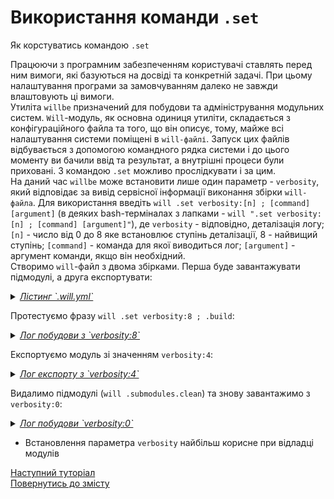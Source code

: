 # Використання команди `.set`

Як корстуватись командою `.set`

Працюючи з програмним забезпеченням користувачі ставлять перед ним вимоги, які базуються на досвіді та конкретній задачі. При цьому налаштування програми за замовчуванням далеко не завжди влаштовують ці вимоги.  
Утиліта `willbe` призначений для побудови та адміністрування модульних систем. `Will`-модуль, як основна одиниця утиліти, складається з конфігураційного файла та того, що він описує, тому, майже всі налаштування системи поміщені в `will-файлі`. Запуск цих файлів відбувається з допомогою командного рядка системи і до цього моменту ви бачили ввід та результат, а внутрішні процеси були приховані. З командою `.set` можливо прослідкувати і за цим.  
На даний час `willbe` може встановити лише один параметр - `verbosity`, який відповідає за вивід сервісної інформації виконання збірки `will-файла`. Для використання введіть `will .set verbosity:[n] ; [command] [argument]` (в деяких bash-терміналах з лапками - `will ".set verbosity:[n] ; [command] [argument]"`), де `verbosity` - відповідно, деталізація логу; `[n]` - число від 0 до 8 яке встановлює ступінь деталізації, 8 - найвищий ступінь; `[command]` - команда для якої виводиться лог; `[argument]` - аргумент команди, якщо він необхідний.  
Створимо `will`-файл з двома збірками. Перша буде завантажувати підмодулі, а друга експортувати:

<details>
    <summary><u><em>Лістинг `.will.yml`</em></u></summary>

```yaml
about :

  name : setVerbosity
  description : "To use .set command"
  version : 0.0.1

submodule :
  PathBasic : git+https:///github.com/Wandalen/wPathBasic.git/out/wPathBasic#master
  
path :

  out : 'out'

  submodule.pathfundamental :
    criterion :
      debug : 1
    path : '.module/PathBasic'

step  :

  export.submodule :
    criterion :
      debug : 1
    export : path::submodule.*
        
build :

  submodules.download :
      criterion :
          default : 1
          debug : 0
      steps :
          - submodules.download

  submodules.export :
      criterion :
          export : 1
          debug : 1
      steps :
          - export.*

```

</details>

Протестуємо фразу `will .set verbosity:8 ; .build`:

<details>
    <summary><u><em>Лог побудови з `verbosity:8`</em></u></summary>
    
```
[user@user ~]$ will ".set verbosity:8 ; .build"
Request ".set ; .build"
 s module::/path_to_module/UsingSetCommand preformed 1
 s module::/path_to_module/UsingSetCommand preformed 2
 s module::/path_to_module/UsingSetCommand preformed 3
 s module::/path_to_module/UsingSetCommand willFilesFound 1
 s module::/path_to_module/UsingSetCommand willFilesFound 2
Trying to open /path_to_module/UsingSetCommand.will
Trying to open /path_to_module/UsingSetCommand.im.will
Trying to open /path_to_module/UsingSetCommand.ex.will
Trying to open /path_to_module/UsingSetCommand/.will
Trying to open /path_to_module/UsingSetCommand/.im.will
Trying to open /path_to_module/UsingSetCommand/.ex.will
 s module::/path_to_module/UsingSetCommand willFilesFound 3
 s module::/path_to_module/UsingSetCommand willFilesOpened 1
 s module::/path_to_module/UsingSetCommand willFilesOpened 2
   . Read : /path_to_module/UsingSetCommand/.will.yml
 . Read 1 will-files in 0.081s
 s module::setVerbosity willFilesOpened 3
 s module::setVerbosity submodulesFormed 1
 s module::setVerbosity submodulesFormed 2
 s module::PathBasic preformed 1
 s module::PathBasic preformed 2
 s module::PathBasic preformed 3
 s module::PathBasic willFilesFound 1
 s module::PathBasic willFilesFound 2
Trying to open /path_to_module/UsingSetCommand/.module/PathBasic/out/wPathBasic.out.will
Trying to open /path_to_module/UsingSetCommand/.module/PathBasic/out/wPathBasic.out.im.will
Trying to open /path_to_module/UsingSetCommand/.module/PathBasic/out/wPathBasic.out.ex.will
Trying to open /path_to_module/UsingSetCommand/.module/PathBasic/out/wPathBasic/.out.will
Trying to open /path_to_module/UsingSetCommand/.module/PathBasic/out/wPathBasic/.out.im.will
Trying to open /path_to_module/UsingSetCommand/.module/PathBasic/out/wPathBasic/.out.ex.will
Trying to open /path_to_module/UsingSetCommand/.module/PathBasic/out/wPathBasic.will
Trying to open /path_to_module/UsingSetCommand/.module/PathBasic/out/wPathBasic.im.will
Trying to open /path_to_module/UsingSetCommand/.module/PathBasic/out/wPathBasic.ex.will
Trying to open /path_to_module/UsingSetCommand/.module/PathBasic/out/wPathBasic/.will
Trying to open /path_to_module/UsingSetCommand/.module/PathBasic/out/wPathBasic/.im.will
Trying to open /path_to_module/UsingSetCommand/.module/PathBasic/out/wPathBasic/.ex.will
 !s module::PathBasic willFilesFound failed
 s module::PathBasic willFilesOpened 1
 !s module::PathBasic willFilesOpened failed
 s module::PathBasic submodulesFormed 1
 !s module::PathBasic 3 failed
 s module::PathBasic resourcesFormed 1
 !s module::PathBasic resourcesFormed failed
 s module::setVerbosity resourcesFormed 1
 ! Failed to read submodule::PathBasic, try to download it with .submodules.download or even clean it before downloading
Failed to open submodule::PathBasic at "/path_to_module/UsingSetCommand/.module/PathBasic/out/wPathBasic" 
Found no .out.will file for module::setVerbosity at "/path_to_module/UsingSetCommand/.module/PathBasic/out/wPathBasic"             
 s module::setVerbosity submodulesFormed 3
 s module::setVerbosity resourcesFormed 2
 s module::setVerbosity resourcesFormed 3

  Building submodules.download
     - filesDelete 1 files at /path_to_module/UsingSetCommand/.module/PathBasic in 0.017s
 > git clone https://github.com/Wandalen/wPathBasic.git/ .
Клонирование в «.»…
 > git checkout master
Уже на «master»
Ваша ветка обновлена в соответствии с «origin/master».
 > git merge
Уже обновлено.
     + Reflect 92 files /path_to_module/UsingSetCommand/.module/PathBasic <- git+https:///github.com/Wandalen/wPathBasic.git/out/wPathBasic#master in 3.612s
 s module::PathBasic willFilesFound 1
 s module::PathBasic willFilesFound 2
    Trying to open /path_to_module/UsingSetCommand/.module/PathBasic/out/wPathBasic.out.will
    Trying to open /path_to_module/UsingSetCommand/.module/PathBasic/out/wPathBasic.out.im.will
    Trying to open /path_to_module/UsingSetCommand/.module/PathBasic/out/wPathBasic.out.ex.will
 s module::PathBasic willFilesFound 3
 s module::PathBasic willFilesOpened 1
 s module::PathBasic willFilesOpened 2
     . Read : /path_to_module/UsingSetCommand/.module/PathBasic/out/wPathBasic.out.will.yml
 s module::PathBasic willFilesOpened 3
 s module::PathBasic submodulesFormed 1
 s module::PathBasic submodulesFormed 2
 s module::PathBasic submodulesFormed 3
 s module::PathBasic resourcesFormed 1
 s module::PathBasic resourcesFormed 2
 s module::PathBasic resourcesFormed 3
     + module::PathBasic was downloaded in 4.276s
   + 1/1 submodule(s) of module::setVerbosity were downloaded in 4.282s
  Built submodules.download in 4.326s

```

</details>

Експортуємо модуль зі значенням `verbosity:4`:

<details>
    <summary><u><em>Лог експорту з `verbosity:4`</em></u></summary>
    
```
[user@user ~]$ will .set verbosity:4 ; .export submodules.export
Request ".set ; .export submodules.export"
Trying to open /path_to_module/UsingSetCommand.will
Trying to open /path_to_module/UsingSetCommand.im.will
Trying to open /path_to_module/UsingSetCommand.ex.will
Trying to open /path_to_module/UsingSetCommand/.will
Trying to open /path_to_module/UsingSetCommand/.im.will
Trying to open /path_to_module/UsingSetCommand/.ex.will
   . Read : /path_to_module/UsingSetCommand/.will.yml
 . Read 1 will-files in 0.104s
Trying to open /path_to_module/UsingSetCommand/.module/PathBasic/out/wPathBasic.out.will
Trying to open /path_to_module/UsingSetCommand/.module/PathBasic/out/wPathBasic.out.im.will
Trying to open /path_to_module/UsingSetCommand/.module/PathBasic/out/wPathBasic.out.ex.will
 . Read : /path_to_module/UsingSetCommand/.module/PathBasic/out/wPathBasic.out.will.yml

  Exporting submodules.export
     . Read : /path_to_module/UsingSetCommand/out/setVerbosity.out.will.yml
   . Read 1 will-files in 0.195s
   + Write out archive /path_to_module/UsingSetCommand/ : out/setVerbosity.out.tgs <- .module/PathBasic
   + Write out will-file /path_to_module/UsingSetCommand/out/setVerbosity.out.will.yml
   + Exported submodules.export with 46 files in 2.423s
  Exported submodules.export in 2.467s

```

</details>

Видалимо підмодулі (`will .submodules.clean`) та знову завантажимо з `verbosity:0`:

<details>
    <summary><u><em>Лог побудови `verbosity:0`</em></u></summary>
    
```
[user@user ~]$ will .set verbosity:0 ; .build
Request ".set ; .build"
 . Read 1 will-files in 0.082s

```

</details>

- Встановлення параметра `verbosity` найбільш корисне при відладці модулів

[Наступний туторіал]()  
[Повернутись до змісту](../README.md#tutorials)